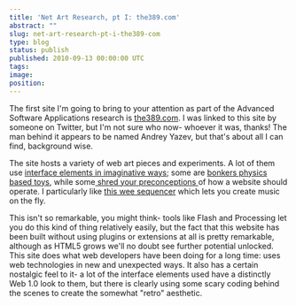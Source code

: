 ```yaml
---
title: 'Net Art Research, pt I: the389.com'
abstract: ""
slug: net-art-research-pt-i-the389-com
type: blog
status: publish
published: 2010-09-13 00:00:00 UTC
tags: 
image: 
position: 
---
```


The first site I'm going to bring to your attention as part of the
Advanced Software Applications research is [the389.com][1]. I was linked
to this site by someone on Twitter, but I'm not sure who now- whoever
it was, thanks! The man behind it appears to be named Andrey Yazev, but
that's about all I can find, background wise.

The site hosts a variety of web art pieces and experiments. A lot of
them use [interface elements in imaginative ways][2]; some are [bonkers
physics based toys][3], while some[ shred your preconceptions ][4]of how
a website should operate. I particularly like [this wee sequencer][5]
which lets you create music on the fly.

This isn't so remarkable, you might think- tools like Flash and
Processing let you do this kind of thing relatively easily, but the fact
that this website has been built without using plugins or extensions at
all is pretty remarkable, although as HTML5 grows we'll no doubt see
further potential unlocked. This site does what web developers have been
doing for a long time: uses web technologies in new and unexpected ways.
It also has a certain nostalgic feel to it- a lot of the interface
elements used have a distinctly Web 1.0 look to them, but there is
clearly using some scary coding behind the scenes to create the somewhat
\"retro\" aesthetic.



[1]: http://the389.com/
[2]: http://the389.com/works/typeface/
[3]: http://the389.com/works/bbb/
[4]: http://the389.com/works/scrollbars/
[5]: http://the389.com/works/tenori/
